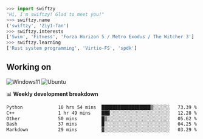 ```python
>>> import swiftzy
"Hi, I'm swiftzy! Glad to meet you!"
>>> swiftzy.name
('swiftzy', 'Ziy1-Tan')
>>> swiftzy.interests
['Swim', 'Fitness', 'Forza Horizon 5 / Metro Exodus / The Witcher 3']
>>> swiftzy.learning
['Rust system programming', 'Virtio-FS', 'spdk']
```

## Working on

![Windows11](https://img.shields.io/badge/Windows%2011-00adef?style=flat-square&logo=windows&logoColor=ffffff)
![Ubuntu](https://img.shields.io/badge/Ubuntu%20(WSL)-dd4814?style=flat-square&logo=ubuntu&logoColor=ffffff)

📊 **Weekly development breakdown**
<!--START_SECTION:waka-->

```txt
Python             10 hrs 54 mins  ██████████████████▒░░░░░░   73.39 %
C++                1 hr 49 mins    ███░░░░░░░░░░░░░░░░░░░░░░   12.28 %
Other              50 mins         █▒░░░░░░░░░░░░░░░░░░░░░░░   05.62 %
Bash               37 mins         █░░░░░░░░░░░░░░░░░░░░░░░░   04.25 %
Markdown           29 mins         ▓░░░░░░░░░░░░░░░░░░░░░░░░   03.29 %
```

<!--END_SECTION:waka-->
